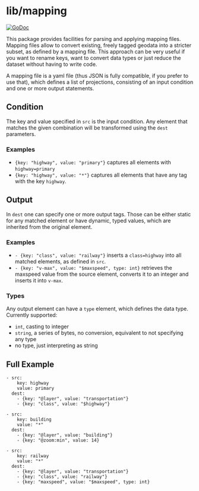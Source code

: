 # lib/mapping

[![GoDoc](https://godoc.org/github.com/thomersch/grandine?status.svg)](https://godoc.org/github.com/thomersch/grandine/lib/mapping)

This package provides facilities for parsing and applying mapping files. Mapping files allow to convert existing, freely tagged geodata into a stricter subset, as defined by a mapping file. This approach can be very useful if you want to rename keys, want to convert data types or just reduce the dataset without having to write code.

A mapping file is a yaml file (thus JSON is fully compatible, if you prefer to use that), which defines a list of projections, consisting of an input condition and one or more output statements.

## Condition

The key and value specified in `src` is the input condition. Any element that matches the given combination will be transformed using the `dest` parameters.

### Examples

* `{key: "highway", value: "primary"}` captures all elements with `highway=primary`
* `{key: "highway", value: "*"}` captures all elements that have any tag with the key `highway`.

## Output

In `dest` one can specify one or more output tags. Those can be either static for any matched element or have dynamic, typed values, which are inherited from the original element.

### Examples

* `- {key: "class", value: "railway"}` inserts a `class=highway` into all matched elements, as defined in `src`.
* `- {key: "v-max", value: "$maxspeed", type: int}` retrieves the maxspeed value from the source element, converts it to an integer and inserts it into `v-max`.

### Types

Any output element can have a `type` element, which defines the data type. Currently supported:

* `int`, casting to integer
* `string`, a series of bytes, no conversion, equivalent to not specifying any type
* no type, just interpreting as string

## Full Example

	- src:
	    key: highway
	    value: primary
	  dest:
	    - {key: "@layer", value: "transportation"}
	    - {key: "class", value: "$highway"}

	- src:
	    key: building
	    value: "*"
	  dest:
	    - {key: "@layer", value: "building"}
	    - {key: "@zoom:min", value: 14}

	- src:
	    key: railway
	    value: "*"
	  dest:
	    - {key: "@layer", value: "transportation"}
	    - {key: "class", value: "railway"}
	    - {key: "maxspeed", value: "$maxspeed", type: int}
